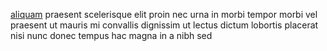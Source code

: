 [aliquam](generated_webpages/non3.md) praesent scelerisque elit proin nec urna
in morbi tempor morbi vel praesent ut mauris mi convallis dignissim ut lectus
dictum lobortis placerat nisi nunc donec tempus hac magna in a nibh sed